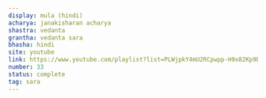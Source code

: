 ```yaml
---
display: mula (hindi)
acharya: janakisharan acharya
shastra: vedanta
grantha: vedanta sara
bhasha: hindi
site: youtube
link: https://www.youtube.com/playlist?list=PLWjpkY4mU2RCpwpp-H9x82Kp9BWIFmFQe
number: 33
status: complete
tag: sara
---
```

